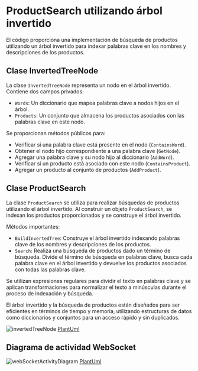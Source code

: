 # ProductSearch utilizando árbol invertido

El código proporciona una implementación de búsqueda de productos utilizando un árbol invertido para indexar palabras clave en los nombres y descripciones de los productos.

## Clase InvertedTreeNode

La clase `InvertedTreeNode` representa un nodo en el árbol invertido. Contiene dos campos privados:
- `Words`: Un diccionario que mapea palabras clave a nodos hijos en el árbol.
- `Products`: Un conjunto que almacena los productos asociados con las palabras clave en este nodo.

Se proporcionan métodos públicos para:
- Verificar si una palabra clave está presente en el nodo (`ContainsWord`).
- Obtener el nodo hijo correspondiente a una palabra clave (`GetNode`).
- Agregar una palabra clave y su nodo hijo al diccionario (`AddWord`).
- Verificar si un producto está asociado con este nodo (`ContainsProduct`).
- Agregar un producto al conjunto de productos (`AddProduct`).

## Clase ProductSearch

La clase `ProductSearch` se utiliza para realizar búsquedas de productos utilizando el árbol invertido. Al construir un objeto `ProductSearch`, se indexan los productos proporcionados y se construye el árbol invertido.

Métodos importantes:
- `BuildInvertedTree`: Construye el árbol invertido indexando palabras clave de los nombres y descripciones de los productos.
- `Search`: Realiza una búsqueda de productos dado un término de búsqueda. Divide el término de búsqueda en palabras clave, busca cada palabra clave en el árbol invertido y devuelve los productos asociados con todas las palabras clave.

Se utilizan expresiones regulares para dividir el texto en palabras clave y se aplican transformaciones para normalizar el texto a minúsculas durante el proceso de indexación y búsqueda.

El árbol invertido y la búsqueda de productos están diseñados para ser eficientes en términos de tiempo y memoria, utilizando estructuras de datos como diccionarios y conjuntos para un acceso rápido y sin duplicados.

![invertedTreeNode](https://www.planttext.com/api/plantuml/png/ZPHDJiCm48NtESMeAoAW1-W2bHyLiQ12j19hAvw2XMD7umcbjyTsapPsMzf8aPE9lpVFRwHC7GlYjjP5urTLgKOOXj62BU6ZDKnMQwGH20TPBGNUoCgsuWKAghxYzgIIRdunFqYCSac8SoinxWyFHP4rWTkxL6W21jTfwQhPlhcoIEf7s8TMQJdiFc2rjGsiB04AptRr0lnrJlKP-SEIT3EozH9_kHSTpqMDSDrhZP_GLQGQLjQKKJXjkVOQiNoqPuXd0lTIXbPBcnmYa3TzctAd4P04ZIs0BKIx85KLl0ZQ_8Dqge7gF3bmk0q6ZIp2VS7Kkb6vk8IGpW_h8DOXd4RtZPjTUYUIcoaZmOJZ1Me82CtzXzR8WoWoL-_8BPa-5WShxoxYfqUNARmYVU9UG1aVBQ5hjT_HvQeTRYqPovcj0_Ki-vr3h1lUvCBTm2uMsUF5r8F-F_47)
[PlantUml](plantuml/InvertedTreeNode.md)

## Diagrama de actividad WebSocket
![webSocketActivityDiagram](https://i.imgur.com/gnVba0j.png)
[PlantUml](plantuml/WebSocketActivityDiagram.md)

